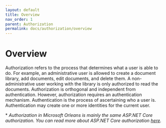 ```yaml
---
layout: default
title: Overview
nav_order: 1
parent: Authorization
permalink: docs/authorization/overview
---
```


# Overview

Authorization refers to the process that determines what a user is able to do. For example, an administrative user is allowed to create a document library, add documents, edit documents, and delete them. A non-administrative user working with the library is only authorized to read the documents.
Authorization is orthogonal and independent from authentication. However, authorization requires an authentication mechanism. Authentication is the process of ascertaining who a user is. Authentication may create one or more identities for the current user.

\* *Authorization in Microsoft Orleans is mainly the same ASP.NET Core authorization. You can read more about ASP.NET Core authorization [here](https://docs.microsoft.com/en-us/aspnet/core/security/authorization/introduction?view=aspnetcore-2.1).*